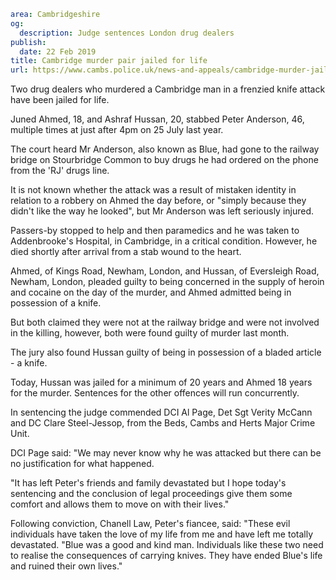 ```yaml
area: Cambridgeshire
og:
  description: Judge sentences London drug dealers
publish:
  date: 22 Feb 2019
title: Cambridge murder pair jailed for life
url: https://www.cambs.police.uk/news-and-appeals/cambridge-murder-jailed-life
```

Two drug dealers who murdered a Cambridge man in a frenzied knife attack have been jailed for life.

Juned Ahmed, 18, and Ashraf Hussan, 20, stabbed Peter Anderson, 46, multiple times at just after 4pm on 25 July last year.

The court heard Mr Anderson, also known as Blue, had gone to the railway bridge on Stourbridge Common to buy drugs he had ordered on the phone from the 'RJ' drugs line.

It is not known whether the attack was a result of mistaken identity in relation to a robbery on Ahmed the day before, or "simply because they didn't like the way he looked", but Mr Anderson was left seriously injured.

Passers-by stopped to help and then paramedics and he was taken to Addenbrooke's Hospital, in Cambridge, in a critical condition. However, he died shortly after arrival from a stab wound to the heart.

Ahmed, of Kings Road, Newham, London, and Hussan, of Eversleigh Road, Newham, London, pleaded guilty to being concerned in the supply of heroin and cocaine on the day of the murder, and Ahmed admitted being in possession of a knife.

But both claimed they were not at the railway bridge and were not involved in the killing, however, both were found guilty of murder last month.

The jury also found Hussan guilty of being in possession of a bladed article - a knife.

Today, Hussan was jailed for a minimum of 20 years and Ahmed 18 years for the murder. Sentences for the other offences will run concurrently.

In sentencing the judge commended DCI Al Page, Det Sgt Verity McCann and DC Clare Steel-Jessop, from the Beds, Cambs and Herts Major Crime Unit.

DCI Page said: "We may never know why he was attacked but there can be no justification for what happened.

"It has left Peter's friends and family devastated but I hope today's sentencing and the conclusion of legal proceedings give them some comfort and allows them to move on with their lives."

Following conviction, Chanell Law, Peter's fiancee, said: "These evil individuals have taken the love of my life from me and have left me totally devastated. "Blue was a good and kind man. Individuals like these two need to realise the consequences of carrying knives. They have ended Blue's life and ruined their own lives."
